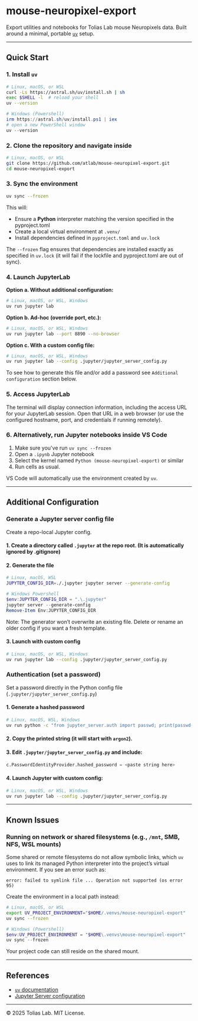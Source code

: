 # mouse-neuropixel-export

Export utilities and notebooks for Tolias Lab mouse Neuropixels data.
Built around a minimal, portable [`uv`](https://docs.astral.sh/uv) setup.

---

## Quick Start

### 1. Install `uv`

```bash
# Linux, macOS, or WSL
curl -Ls https://astral.sh/uv/install.sh | sh
exec $SHELL -l  # reload your shell
uv --version
```

```powershell
# Windows (Powershell)
irm https://astral.sh/uv/install.ps1 | iex
# open a new PowerShell window
uv --version
```

### 2. Clone the repository and navigate inside

```bash
# Linux, macOS, or WSL
git clone https://github.com/atlab/mouse-neuropixel-export.git
cd mouse-neuropixel-export
```

### 3. Sync the environment

```bash
uv sync --frozen
```

This will:

* Ensure a **Python** interpreter matching the version specified in the pyproject.toml
* Create a local virtual environment at `.venv/`
* Install dependencies defined in `pyproject.toml` and `uv.lock`

The `--frozen` flag ensures that dependencies are installed exactly as specified in `uv.lock`
(it will fail if the lockfile and pyproject.toml are out of sync).

### 4. Launch JupyterLab

**Option a. Without additional configuration:**

```bash
# Linux, macOS, or WSL, Windows
uv run jupyter lab
```

**Option b. Ad-hoc (override port, etc.):**

```bash
# Linux, macOS, or WSL, Windows
uv run jupyter lab --port 8890 --no-browser
```

**Option c. With a custom config file:**

```bash
# Linux, macOS, or WSL, Windows
uv run jupyter lab --config .jupyter/jupyter_server_config.py
```
To see how to generate this file and/or add a password see `Additional configuration` section below. 

### 5. Access JupyterLab

The terminal will display connection information, including the access URL for your JupyterLab session. Open that URL in a web browser (or use the configured hostname, port, and credentials if running remotely).

### 6. Alternatively, run Jupyter notebooks inside VS Code

1. Make sure you've run `uv sync --frozen`
2. Open a `.ipynb` Jupyter notebook
3. Select the kernel named `Python (mouse-neuropixel-export)` or similar
4. Run cells as usual.

VS Code will automatically use the environment created by `uv`.

---

## Additional Configuration

### Generate a Jupyter server config file

Create a repo-local Jupyter config.

#### 1. Create a directory called `.jupyter` at the repo root. (It is automatically ignored by .gitignore)

#### 2. Generate the file
```bash
# Linux, macOS, WSL
JUPYTER_CONFIG_DIR=./.jupyter jupyter server --generate-config
```
```powershell
# Windows Powershell
$env:JUPYTER_CONFIG_DIR = ".\.jupyter"
jupyter server --generate-config
Remove-Item Env:JUPYTER_CONFIG_DIR
```

Note: The generator won’t overwrite an existing file. Delete or rename an older config if you want a fresh template.

#### 3. Launch with custom config

```bash
# Linux, macOS, or WSL, Windows
uv run jupyter lab --config .jupyter/jupyter_server_config.py
```

### Authentication (set a password)

Set a password directly in the Python config file (`.jupyter/jupyter_server_config.py`)

#### 1. Generate a hashed password

```bash
# Linux, macOS, WSL, Windows
uv run python -c "from jupyter_server.auth import passwd; print(passwd())"
```

#### 2. Copy the printed string (it will start with `argon2`).

#### 3. Edit `.jupyter/jupyter_server_config.py` and include:

```python
c.PasswordIdentityProvider.hashed_password = <paste string here>
```
#### 4. Launch Jupyter with custom config:

```bash
# Linux, macOS, or WSL, Windows
uv run jupyter lab --config .jupyter/jupyter_server_config.py
```

---

## Known Issues

### Running on network or shared filesystems (e.g., `/mnt`, SMB, NFS, WSL mounts)

Some shared or remote filesystems do not allow symbolic links, which `uv` uses
to link its managed Python interpreter into the project’s virtual environment.
If you see an error such as:    

```
error: failed to symlink file ... Operation not supported (os error 95)
```

Create the environment in a local path instead:

```bash
# Linux, macOS, or WSL
export UV_PROJECT_ENVIRONMENT="$HOME/.venvs/mouse-neuropixel-export"
uv sync --frozen
```
```powershell
# Windows (Powershell)
$env:UV_PROJECT_ENVIRONMENT = "$HOME\.venvs\mouse-neuropixel-export"
uv sync --frozen
```

Your project code can still reside on the shared mount.

---

## References

* [`uv` documentation](https://docs.astral.sh/uv)
* [Jupyter Server configuration](https://jupyter-server.readthedocs.io/en/latest/users/configuration.html)

---

© 2025 Tolias Lab. MIT License.
